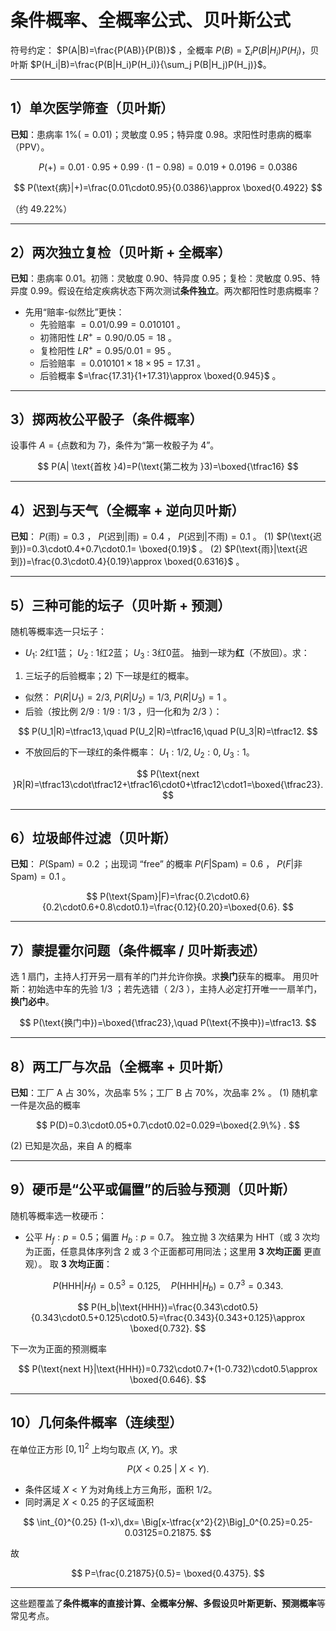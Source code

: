 # 条件概率、全概率公式、贝叶斯公式

符号约定： $P(A|B)=\frac{P(AB)}{P(B)}$ ，全概率 $P(B)=\sum_i P(B|H_i)P(H_i)$，贝叶斯 $P(H_i|B)=\frac{P(B|H_i)P(H_i)}{\sum_j P(B|H_j)P(H_j)}$。

---

## 1）单次医学筛查（贝叶斯）

**已知**：患病率 $1\%(=0.01)$；灵敏度 $0.95$；特异度 $0.98$。求阳性时患病的概率（PPV）。

$$
P(+)=0.01\cdot0.95+0.99\cdot(1-0.98)=0.019+0.0196=0.0386
$$

$$
P(\text{病}|+)=\frac{0.01\cdot0.95}{0.0386}\approx \boxed{0.4922}
$$

（约 49.22%）

---

## 2）两次独立复检（贝叶斯 + 全概率）

**已知**：患病率 $0.01$。初筛：灵敏度 0.90、特异度 0.95；复检：灵敏度 0.95、特异度 0.99。假设在给定疾病状态下两次测试**条件独立**。两次都阳性时患病概率？

* 先用“赔率-似然比”更快：
  - 先验赔率 $=0.01/0.99=0.010101$ 。
  - 初筛阳性 $LR^+=0.90/0.05=18$ 。
  - 复检阳性 $LR^+=0.95/0.01=95$ 。
  - 后验赔率 $=0.010101\times18\times95=17.31$ 。
  - 后验概率 $=\frac{17.31}{1+17.31}\approx \boxed{0.945}$ 。

---

## 3）掷两枚公平骰子（条件概率）

设事件 $A=\{\text{点数和为 }7\}$，条件为“第一枚骰子为 4”。

$$
P(A| \text{首枚 }4)=P(\text{第二枚为 }3)=\boxed{\tfrac16}
$$

---

## 4）迟到与天气（全概率 + 逆向贝叶斯）

**已知**： $P(\text{雨})=0.3$ ， $P(\text{迟到}|\text{雨})=0.4$ ， $P(\text{迟到}|\text{不雨})=0.1$ 。
(1)  $P(\text{迟到})=0.3\cdot0.4+0.7\cdot0.1= \boxed{0.19}$ 。
(2)  $P(\text{雨}|\text{迟到})=\frac{0.3\cdot0.4}{0.19}\approx \boxed{0.6316}$ 。

---

## 5）三种可能的坛子（贝叶斯 + 预测）

随机等概率选一只坛子：

* $U_1$: 2红1蓝； $U_2$ : 1红2蓝； $U_3$ : 3红0蓝。
  抽到一球为**红**（不放回）。求：

1. 三坛子的后验概率；2) 下一球是红的概率。

* 似然： $P(R|U_1)=2/3,\;P(R|U_2)=1/3,\;P(R|U_3)=1$ 。
* 后验（按比例 $2/9:1/9:1/3$ ，归一化和为 $2/3$ ）：

$$
P(U_1|R)=\tfrac13,\quad P(U_2|R)=\tfrac16,\quad P(U_3|R)=\tfrac12.
$$

* 不放回后的下一球红的条件概率：
  $U_1:1/2,\;U_2:0,\;U_3:1$。

$$
P(\text{next }R|R)=\tfrac13\cdot\tfrac12+\tfrac16\cdot0+\tfrac12\cdot1=\boxed{\tfrac23}.
$$

---

## 6）垃圾邮件过滤（贝叶斯）

**已知**： $P(\text{Spam})=0.2$ ；出现词 “free” 的概率 $P(F|\text{Spam})=0.6$ ， $P(F|\text{非 Spam})=0.1$ 。

$$
P(\text{Spam}|F)=\frac{0.2\cdot0.6}{0.2\cdot0.6+0.8\cdot0.1}=\frac{0.12}{0.20}=\boxed{0.6}.
$$

---

## 7）蒙提霍尔问题（条件概率 / 贝叶斯表述）

选 1 扇门，主持人打开另一扇有羊的门并允许你换。求**换门**获车的概率。
用贝叶斯：初始选中车的先验 $1/3$ ；若先选错（ $2/3$ ），主持人必定打开唯一一扇羊门，**换门必中**。

$$
P(\text{换门中})=\boxed{\tfrac23},\quad P(\text{不换中})=\tfrac13.
$$

---

## 8）两工厂与次品（全概率 + 贝叶斯）

**已知**：工厂 A 占 30%，次品率 5%；工厂 B 占 70%，次品率 2% 。
(1) 随机拿一件是次品的概率

$$
P(D)=0.3\cdot0.05+0.7\cdot0.02=0.029=\boxed{2.9\%} .
$$

(2) 已知是次品，来自 A 的概率



---

## 9）硬币是“公平或偏置”的后验与预测（贝叶斯）

随机等概率选一枚硬币：

* 公平 $H_f:p=0.5$；偏置 $H_b:p=0.7$。
  独立抛 3 次结果为 HHT（或 3 次均为正面，任意具体序列含 2 或 3 个正面都可用同法；这里用 **3 次均正面** 更直观）。
  取 **3 次均正面**：

$$
P(\text{HHH}|H_f)=0.5^3=0.125,\quad P(\text{HHH}|H_b)=0.7^3=0.343.
$$

$$
P(H_b|\text{HHH})=\frac{0.343\cdot0.5}{0.343\cdot0.5+0.125\cdot0.5}=\frac{0.343}{0.343+0.125}\approx \boxed{0.732}.
$$

下一次为正面的预测概率

$$
P(\text{next H}|\text{HHH})=0.732\cdot0.7+(1-0.732)\cdot0.5\approx \boxed{0.646}.
$$

---

## 10）几何条件概率（连续型）

在单位正方形 $[0,1]^2$ 上均匀取点 $(X,Y)$。求

$$
P\big(X<0.25\ \big|\ X<Y\big).
$$

* 条件区域 $X<Y$ 为对角线上方三角形，面积 $1/2$。
* 同时满足 $X<0.25$ 的子区域面积

$$
\int_{0}^{0.25} (1-x)\,dx= \Big[x-\tfrac{x^2}{2}\Big]_0^{0.25}=0.25-0.03125=0.21875.
$$

故

$$
P=\frac{0.21875}{0.5}= \boxed{0.4375}.
$$

---

这些题覆盖了**条件概率的直接计算、全概率分解、多假设贝叶斯更新、预测概率**等常见考点。
